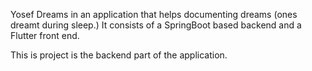 Yosef Dreams in an application that helps documenting dreams (ones dreamt during sleep.)
It consists of a SpringBoot based backend and a Flutter front end.

This is project is the backend part of the application.
